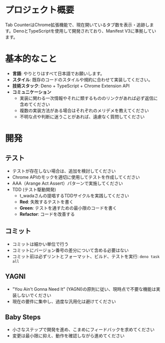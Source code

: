 # プロジェクト概要

Tab CounterはChrome拡張機能で、現在開いているタブ数を表示・追跡します。DenoとTypeScriptを使用して開発されており、Manifest V3に準拠しています。

# 基本的なこと

- **言語**: やりとりはすべて日本語でお願いします。
- **スタイル**: 既存のコードのスタイルや規約に合わせて実装してください。
- **技術スタック**: Deno + TypeScript + Chrome Extension API
- **コミュニケーション**
    - 実装に関わる一次情報やそれに類するもののリンクがあれば必ず返信に含めてください
    - 複数の実装方法がある場合はそれぞれのメリデメを教えてください
    - 不明な点や判断に迷うことがあれば、遠慮なく質問してください

# 開発

## テスト
- テストが存在しない場合は、追加を検討してください
- Chrome APIのモックを適切に使用してテストを作成してください
- AAA（Arange Act Assert）パターンで実施してください
- TDD (テスト駆動開発)
    - t_wadaさんの提唱するTDDサイクルを実践してください
    - **Red**: 失敗するテストを書く
    - **Green**: テストを通すための最小限のコードを書く
    - **Refactor**: コードを改善する

## コミット
- コミットは細かい単位で行う
- コミットにバージョン番号の差分について含める必要はない
- コミット前は必ずリントとフォーマット、ビルド、テストを実行: `deno task all`

## YAGNI
- "You Ain't Gonna Need It" (YAGNI)の原則に従い、現時点で不要な機能は実装しないでください
- 現在の要件に集中し、過度な汎用化は避けてください

## Baby Steps
- 小さなステップで開発を進め、こまめにフィードバックを求めてください
- 変更は最小限に抑え、動作を確認しながら進めてください
